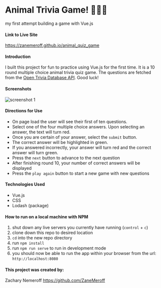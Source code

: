 # Animal Trivia Game! 🦒🦀🐊
my first attempt building a game with Vue.js

#### Link to Live Site
https://zanemeroff.github.io/animal_quiz_game

#### Introduction
I built this project for fun to practice using Vue.js for the first time. It is a 10 round multiple choice animal trivia quiz game. The questions are fetched from the [Open Trivia Database API](https://opentdb.com). Good luck!

#### Screenshots
![screenshot 1](https://user-images.githubusercontent.com/53405028/84521716-a9ab4d00-ac92-11ea-9be9-f5184f09faaf.png)

#### Directions for Use
- On page load the user will see their first of ten questions.
- Select one of the four multiple choice answers. Upon selecting an answer, the text will turn red.
- Once you are certain of your answer, select the `submit` button.
- The correct answer will be highlighted in green.
- If you answered incorrectly, your answer will turn red and the correct answer will turn green.
- Press the `next` button to advance to the next question
- After finishing round 10, your number of correct answers will be displayed
- Press the `play again` button to start a new game with new questions

#### Technologies Used
- Vue.js
- CSS
- Lodash (package)

#### How to run on a local machine with NPM
1. shut down any live servers you currently have running (`control` + `c`)
2. clone down this repo to desired location
3. `cd` into the new repo directory
4. run `npm install`
5. run `npm run serve` to run in development mode
6. you should now be able to run the app within your browser from the url: `http://localhost:8080`

#### This project was created by:
Zachary Nemeroff https://github.com/ZaneMeroff
